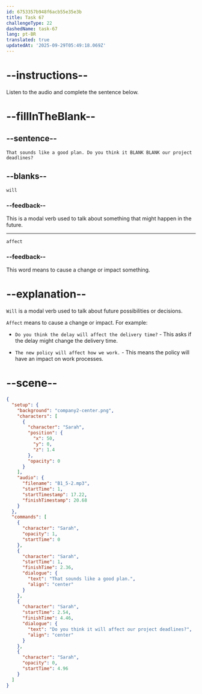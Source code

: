 ```yaml
---
id: 6753357b948f6acb55e35e3b
title: Task 67
challengeType: 22
dashedName: task-67
lang: pt-BR
translated: true
updatedAt: '2025-09-29T05:49:18.069Z'
---
```

<!-- (Audio) Sarah: That sounds like a good plan. Do you think it will affect our project deadlines? -->

# --instructions--

Listen to the audio and complete the sentence below.

# --fillInTheBlank--

## --sentence--

`That sounds like a good plan. Do you think it BLANK BLANK our project deadlines?`

## --blanks--

`will`

### --feedback--

This is a modal verb used to talk about something that might happen in the future.

---

`affect`

### --feedback--

This word means to cause a change or impact something.

# --explanation--

`Will` is a modal verb used to talk about future possibilities or decisions. 

`Affect` means to cause a change or impact. For example:

- `Do you think the delay will affect the delivery time?` - This asks if the delay might change the delivery time.

- `The new policy will affect how we work.` - This means the policy will have an impact on work processes.

# --scene--

```json
{
  "setup": {
    "background": "company2-center.png",
    "characters": [
      {
        "character": "Sarah",
        "position": {
          "x": 50,
          "y": 0,
          "z": 1.4
        },
        "opacity": 0
      }
    ],
    "audio": {
      "filename": "B1_5-2.mp3",
      "startTime": 1,
      "startTimestamp": 17.22,
      "finishTimestamp": 20.68
    }
  },
  "commands": [
    {
      "character": "Sarah",
      "opacity": 1,
      "startTime": 0
    },
    {
      "character": "Sarah",
      "startTime": 1,
      "finishTime": 2.36,
      "dialogue": {
        "text": "That sounds like a good plan.",
        "align": "center"
      }
    },
    {
      "character": "Sarah",
      "startTime": 2.54,
      "finishTime": 4.46,
      "dialogue": {
        "text": "Do you think it will affect our project deadlines?",
        "align": "center"
      }
    },
    {
      "character": "Sarah",
      "opacity": 0,
      "startTime": 4.96
    }
  ]
}
```
